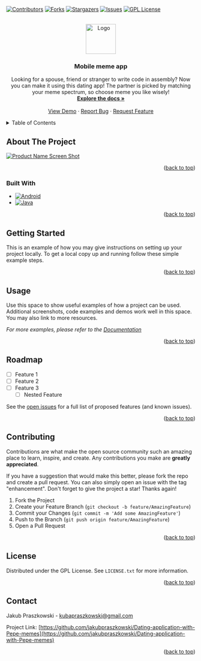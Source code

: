 <a name="readme-top"></a>

[![Contributors][contributors-shield]][contributors-url]
[![Forks][forks-shield]][forks-url]
[![Stargazers][stars-shield]][stars-url]
[![Issues][issues-shield]][issues-url]
[![GPL License][license-shield]][license-url]



<!-- PROJECT LOGO -->
<br />
<div align="center">
  <a href="https://github.com/jakubpraszkowski/Dating-application-with-memes">
    <img src="https://imgur.com/0aIlTWC" alt="Logo" width="80" height="80">
  </a>

<h3 align="center">Mobile meme app</h3>

  <p align="center">
    Looking for a spouse, friend or stranger to write code in assembly? Now you can make it using this dating app! The partner is picked by matching your meme spectrum, so choose meme you like wisely!
    <br />
    <a href="https://github.com/jakubpraszkowski/Dating-application-with-Pepe-memes"><strong>Explore the docs »</strong></a>
    <br />
    <br />
    <a href="https://github.com/jakubpraszkowski/Dating-application-with-Pepe-memes">View Demo</a>
    ·
    <a href="https://github.com/jakubpraszkowski/Dating-application-with-Pepe-memes/issues">Report Bug</a>
    ·
    <a href="https://github.com/jakubpraszkowski/Dating-application-with-Pepe-memes/issues">Request Feature</a>
  </p>
</div>



<!-- TABLE OF CONTENTS -->
<details>
  <summary>Table of Contents</summary>
  <ol>
    <li>
      <a href="#about-the-project">About The Project</a>
      <ul>
        <li><a href="#built-with">Built With</a></li>
      </ul>
    </li>
    <li>
      <a href="#getting-started">Getting Started</a>
      <ul>
        <li><a href="#prerequisites">Prerequisites</a></li>
        <li><a href="#installation">Installation</a></li>
      </ul>
    </li>
    <li><a href="#usage">Usage</a></li>
    <li><a href="#roadmap">Roadmap</a></li>
    <li><a href="#contributing">Contributing</a></li>
    <li><a href="#license">License</a></li>
    <li><a href="#contact">Contact</a></li>
  </ol>
</details>



<!-- ABOUT THE PROJECT -->
## About The Project

[![Product Name Screen Shot][product-screenshot]](https://example.com)
 
<p align="right">(<a href="#readme-top">back to top</a>)</p>



### Built With

* [![Android][Android]][Android-url]
* [![Java][Java]][Java-url]

<p align="right">(<a href="#readme-top">back to top</a>)</p>



<!-- GETTING STARTED -->
## Getting Started

This is an example of how you may give instructions on setting up your project locally.
To get a local copy up and running follow these simple example steps.

<p align="right">(<a href="#readme-top">back to top</a>)</p>


<!-- USAGE EXAMPLES -->
## Usage

Use this space to show useful examples of how a project can be used. Additional screenshots, code examples and demos work well in this space. You may also link to more resources.

_For more examples, please refer to the [Documentation](https://example.com)_

<p align="right">(<a href="#readme-top">back to top</a>)</p>


<!-- ROADMAP -->
## Roadmap

- [ ] Feature 1
- [ ] Feature 2
- [ ] Feature 3
    - [ ] Nested Feature

See the [open issues](https://github.com/jakubpraszkowski/Dating-application-with-Pepe-memes/issues) for a full list of proposed features (and known issues).

<p align="right">(<a href="#readme-top">back to top</a>)</p>



<!-- CONTRIBUTING -->
## Contributing

Contributions are what make the open source community such an amazing place to learn, inspire, and create. Any contributions you make are **greatly appreciated**.

If you have a suggestion that would make this better, please fork the repo and create a pull request. You can also simply open an issue with the tag "enhancement".
Don't forget to give the project a star! Thanks again!

1. Fork the Project
2. Create your Feature Branch (`git checkout -b feature/AmazingFeature`)
3. Commit your Changes (`git commit -m 'Add some AmazingFeature'`)
4. Push to the Branch (`git push origin feature/AmazingFeature`)
5. Open a Pull Request

<p align="right">(<a href="#readme-top">back to top</a>)</p>



<!-- LICENSE -->
## License

Distributed under the GPL License. See `LICENSE.txt` for more information.

<p align="right">(<a href="#readme-top">back to top</a>)</p>



<!-- CONTACT -->
## Contact

Jakub Praszkowski - kubapraszkowski@gmail.com

Project Link: [https://github.com/jakubpraszkowski/Dating-application-with-Pepe-memes](https://github.com/jakubpraszkowski/Dating-application-with-Pepe-memes)

<p align="right">(<a href="#readme-top">back to top</a>)</p>


<!-- MARKDOWN LINKS & IMAGES -->
<!-- https://www.markdownguide.org/basic-syntax/#reference-style-links -->
[contributors-shield]: https://img.shields.io/github/contributors/jakubpraszkowski/Dating-application-with-Pepe-memes.svg?style=for-the-badge
[contributors-url]: https://github.com/jakubpraszkowski/Dating-application-with-Pepe-memes/graphs/contributors
[forks-shield]: https://img.shields.io/github/forks/jakubpraszkowski/Dating-application-with-Pepe-memes.svg?style=for-the-badge
[forks-url]: https://github.com/jakubpraszkowski/Dating-application-with-Pepe-memes/network/members
[stars-shield]: https://img.shields.io/github/stars/jakubpraszkowski/Dating-application-with-Pepe-memes.svg?style=for-the-badge
[stars-url]: https://github.com/jakubpraszkowski/Dating-application-with-Pepe-memes/stargazers
[issues-shield]: https://img.shields.io/github/issues/jakubpraszkowski/Dating-application-with-Pepe-memes.svg?style=for-the-badge
[issues-url]: https://github.com/jakubpraszkowski/Dating-application-with-Pepe-memes/issues
[license-shield]: https://img.shields.io/github/license/jakubpraszkowski/Dating-application-with-Pepe-memes.svg?style=for-the-badge
[license-url]: https://github.com/jakubpraszkowski/Dating-application-with-Pepe-memes/blob/main/LICENSE
[product-screenshot]: images/screenshot.png
[Android]: https://img.shields.io/badge/Android-3DDC84?style=for-the-badge&logo=android&logoColor=white
[Android-url]: https://www.android.com/
[Java]: https://img.shields.io/badge/Java-ED8B00?style=for-the-badge&logo=java&logoColor=white
[Java-url]: https://www.java.com/en/
